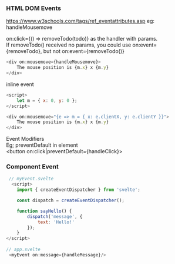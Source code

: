 ### HTML DOM Events 
https://www.w3schools.com/tags/ref_eventattributes.asp
eg: handleMousemove  

on:click={() => removeTodo(todo)} as the handler with params.  
If removeTodo() received no params, you could use on:event={removeTodo}, but not on:event={removeTodo()}   


```js
<div on:mousemove={handleMousemove}>
	The mouse position is {m.x} x {m.y}
</div>
```

inline event
```js
<script>
	let m = { x: 0, y: 0 };
</script>

<div on:mousemove="{e => m = { x: e.clientX, y: e.clientY }}">
	The mouse position is {m.x} x {m.y}
</div>
```

Event Modifiers  
Eg; preventDefault in <a> element   
<button on:click|preventDefault={handleClick}>   

### Component Event

```js
 // myEvent.svelte
  <script>
	import { createEventDispatcher } from 'svelte';

	const dispatch = createEventDispatcher();

	function sayHello() {
		dispatch('message', {
			text: 'Hello!'
		});
	}
</script>
 
// app.svelte
 <myEvent on:message={handleMessage}/>
```
  
  
